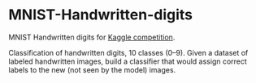 # MNIST-Handwritten-digits
MNIST Handwritten digits for [Kaggle competition]([https://](https://www.kaggle.com/competitions/darians-competition-for-intelligent-systems-2024/overview)).

Classification of handwritten digits, 10 classes (0–9). Given a dataset of labeled handwritten images, build a classifier that would assign correct labels to the new (not seen by the model) images.
